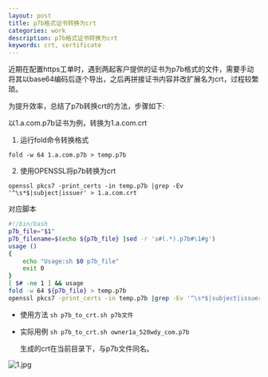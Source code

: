 ```yaml
---
layout: post
title: p7b格式证书转换为crt
categories: work
description: p7b格式证书转换为crt
keywords: crt, certificate 
---
```


近期在配置https工单时，遇到两起客户提供的证书为p7b格式的文件，需要手动将其以base64编码后逐个导出，之后再拼接证书内容并改扩展名为crt，过程较繁琐。

为提升效率，总结了p7b转换crt的方法，步骤如下:

以1.a.com.p7b证书为例，转换为1.a.com.crt
 
1. 运行fold命令转换格式
```
fold -w 64 1.a.com.p7b > temp.p7b
```
2. 使用OPENSSL将p7b转换为crt
```
openssl pkcs7 -print_certs -in temp.p7b |grep -Ev '^\s*$|subject|issuer' > 1.a.com.crt
```
对应脚本

```bash
#!/bin/bash
p7b_file="$1"
p7b_filename=$(echo ${p7b_file} |sed -r 's#(.*).p7b#\1#g')
usage ()
{
    echo "Usage:sh $0 p7b_file"
    exit 0
}
[ $# -ne 1 ] && usage
fold -w 64 ${p7b_file} > temp.p7b
openssl pkcs7 -print_certs -in temp.p7b |grep -Ev '^\s*$|subject|issuer' > ${p7b_filename}.crt
```

* 使用方法
`sh p7b_to_crt.sh p7b文件`

* 实际用例
`sh p7b_to_crt.sh owner1a_520wdy_com.p7b`

    生成的crt在当前目录下，与p7b文件同名。

![1.jpg](https://i.loli.net/2018/05/19/5affe37cd1984.jpg)
